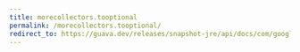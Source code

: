 ```yaml
---
title: morecollectors.tooptional
permalink: /morecollectors.tooptional/
redirect_to: https://guava.dev/releases/snapshot-jre/api/docs/com/google/common/collect/MoreCollectors.html#toOptional--
---
```

